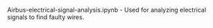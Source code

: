 Airbus-electrical-signal-analysis.ipynb - Used for analyzing electrical signals to find faulty wires.
